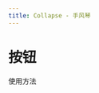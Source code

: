 ```yaml
---
title: Collapse - 手风琴
---
```


# 按钮

使用方法

<ClientOnly>
<collapse-demos></collapse-demos>
</ClientOnly>
